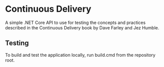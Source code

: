 # Continuous Delivery

A simple .NET Core API to use for testing the concepts and practices described in the Continuous Delivery book by Dave Farley and Jez Humble.

## Testing

To build and test the application locally, run build.cmd from the repository root.